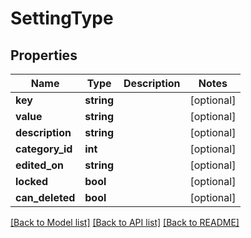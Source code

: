 # SettingType

## Properties
Name | Type | Description | Notes
------------ | ------------- | ------------- | -------------
**key** | **string** |  | [optional] 
**value** | **string** |  | [optional] 
**description** | **string** |  | [optional] 
**category_id** | **int** |  | [optional] 
**edited_on** | **string** |  | [optional] 
**locked** | **bool** |  | [optional] 
**can_deleted** | **bool** |  | [optional] 

[[Back to Model list]](../../README.md#documentation-for-models) [[Back to API list]](../../README.md#documentation-for-api-endpoints) [[Back to README]](../../README.md)


